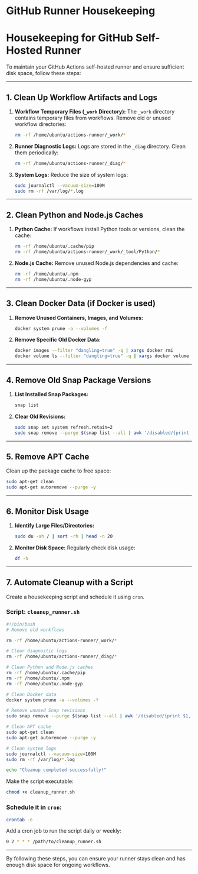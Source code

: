# GitHub Runner Housekeeping

# Housekeeping for GitHub Self-Hosted Runner

To maintain your GitHub Actions self-hosted runner and ensure sufficient disk space, follow these steps:

---

## 1. Clean Up Workflow Artifacts and Logs

1. **Workflow Temporary Files (`_work` Directory):**
The `_work` directory contains temporary files from workflows. Remove old or unused workflow directories:
    
    ```bash
    rm -rf /home/ubuntu/actions-runner/_work/*
    ```
    
2. **Runner Diagnostic Logs:**
Logs are stored in the `_diag` directory. Clean them periodically:
    
    ```bash
    rm -rf /home/ubuntu/actions-runner/_diag/*
    ```
    
3. **System Logs:**
Reduce the size of system logs:
    
    ```bash
    sudo journalctl --vacuum-size=100M
    sudo rm -rf /var/log/*.log
    ```
    

---

## 2. Clean Python and Node.js Caches

1. **Python Cache:**
If workflows install Python tools or versions, clean the cache:
    
    ```bash
    rm -rf /home/ubuntu/.cache/pip
    rm -rf /home/ubuntu/actions-runner/_work/_tool/Python/*
    ```
    
2. **Node.js Cache:**
Remove unused Node.js dependencies and cache:
    
    ```bash
    rm -rf /home/ubuntu/.npm
    rm -rf /home/ubuntu/.node-gyp
    ```
    

---

## 3. Clean Docker Data (if Docker is used)

1. **Remove Unused Containers, Images, and Volumes:**
    
    ```bash
    docker system prune -a --volumes -f
    ```
    
2. **Remove Specific Old Docker Data:**
    
    ```bash
    docker images --filter "dangling=true" -q | xargs docker rmi
    docker volume ls --filter "dangling=true" -q | xargs docker volume rm
    ```
    

---

## 4. Remove Old Snap Package Versions

1. **List Installed Snap Packages:**
    
    ```bash
    snap list
    ```
    
2. **Clear Old Revisions:**
    
    ```bash
    sudo snap set system refresh.retain=2
    sudo snap remove --purge $(snap list --all | awk '/disabled/{print $1, $3}')
    ```
    

---

## 5. Remove APT Cache

Clean up the package cache to free space:

```bash
sudo apt-get clean
sudo apt-get autoremove --purge -y
```

---

## 6. Monitor Disk Usage

1. **Identify Large Files/Directories:**
    
    ```bash
    sudo du -ah / | sort -rh | head -n 20
    ```
    
2. **Monitor Disk Space:**
Regularly check disk usage:
    
    ```bash
    df -h
    ```
    

---

## 7. Automate Cleanup with a Script

Create a housekeeping script and schedule it using `cron`.

### Script: `cleanup_runner.sh`

```bash
#!/bin/bash
# Remove old workflows

rm -rf /home/ubuntu/actions-runner/_work/*

# Clear diagnostic logs
rm -rf /home/ubuntu/actions-runner/_diag/*

# Clean Python and Node.js caches
rm -rf /home/ubuntu/.cache/pip
rm -rf /home/ubuntu/.npm
rm -rf /home/ubuntu/.node-gyp

# Clean Docker data
docker system prune -a --volumes -f

# Remove unused Snap revisions
sudo snap remove --purge $(snap list --all | awk '/disabled/{print $1, $3}')

# Clean APT cache
sudo apt-get clean
sudo apt-get autoremove --purge -y

# Clean system logs
sudo journalctl --vacuum-size=100M
sudo rm -rf /var/log/*.log

echo "Cleanup completed successfully!"
```

Make the script executable:

```bash
chmod +x cleanup_runner.sh
```

### Schedule it in `cron`:

```bash
crontab -e
```

Add a cron job to run the script daily or weekly:

```bash
0 2 * * * /path/to/cleanup_runner.sh
```

---

By following these steps, you can ensure your runner stays clean and has enough disk space for ongoing workflows.